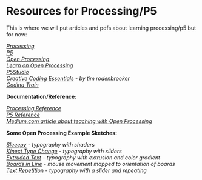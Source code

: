 # Resources for Processing/P5

This is where we will put articles and pdfs about learning processing/p5 but for now:

*[Processing](https://processing.org)\
[P5](https://p5js.org)\
[Open Processing](https://openprocessing.org)\
[Learn on Open Processing](https://www.openprocessing.org/learn/)\
[P5Studio](https://p5studio.timrodenbroeker.now.sh/)\
[Creative Coding Essentials](https://timrodenbroeker.de/courses/creative-coding-essentials/) - by tim rodenbroeker\
[Coding Train](https://www.youtube.com/playlist?list=PLRqwX-V7Uu6Zy51Q-x9tMWIv9cueOFTFA)*

**Documentation/Reference:**

*[Processing Reference](https://processing.org/reference/)\
[P5 Reference](https://p5js.org/reference/)\
[Medium.com article about teaching with Open Processing](https://medium.com/openprocessing/teaching-coding-with-openprocessing-3b3b775c6ad2)*


**Some Open Processing Example Sketches:**

*[Sleeepy](https://www.openprocessing.org/sketch/917861) - typography with shaders\
[Kinect Type Change](https://www.openprocessing.org/sketch/907618) - typography with sliders\
[Extruded Text](https://www.openprocessing.org/sketch/914290) - typography with extrusion and color gradient\
[Boards in Line](https://www.openprocessing.org/sketch/400636) - mouse movement mapped to orientation of boards\
[Text Repetition](https://www.openprocessing.org/sketch/872056) - typography with a slider and repeating*
